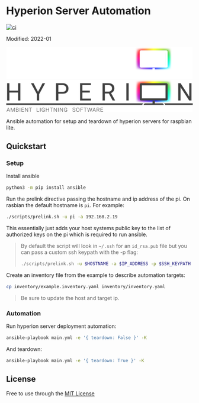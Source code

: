 # Hyperion Server Automation

[![ci](https://github.com/ztnel/ambilight/actions/workflows/ci.yaml/badge.svg)](https://github.com/ztnel/ambilight/actions/workflows/ci.yaml)

Modified: 2022-01

![Hyperion](docs/logo_dark.png#gh-dark-mode-only)
![Hyperion](docs/logo_light.png#gh-light-mode-only)

Ansible automation for setup and teardown of hyperion servers for raspbian lite.

## Quickstart

### Setup
Install ansible
```bash
python3 -m pip install ansible
```

Run the prelink directive passing the hostname and ip address of the pi. On rasbian the default hostname is `pi`. For example:
```bash
./scripts/prelink.sh -u pi -a 192.168.2.19
```
This essentially just adds your host systems public key to the list of authorized keys on the pi which is required to run ansible. 

>By default the script will look in `~/.ssh` for an `id_rsa.pub` file but you can pass a custom ssh keypath with the -p flag:
>```bash
>./scripts/prelink.sh -u $HOSTNAME -a $IP_ADDRESS -p $SSH_KEYPATH
>```

Create an inventory file from the example to describe automation targets:
```bash
cp inventory/example.inventory.yaml inventory/inventory.yaml
```
>Be sure to update the host and target ip.

### Automation
Run hyperion server deployment automation:
```bash
ansible-playbook main.yml -e '{ teardown: False }' -K
```

And teardown:
```bash
ansible-playbook main.yml -e '{ teardown: True }' -K
```

## License
Free to use through the [MIT License](LICENSE)